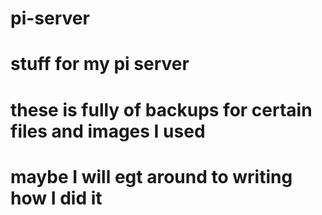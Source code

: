 # pi-server
# stuff for my pi server
# these is fully of backups for certain files and images I used
# maybe I will egt around to writing how I did it
